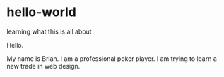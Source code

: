 # hello-world
learning what this is all about

Hello.

My name is Brian. I am a professional poker player. I am trying to learn a new trade in web design.
